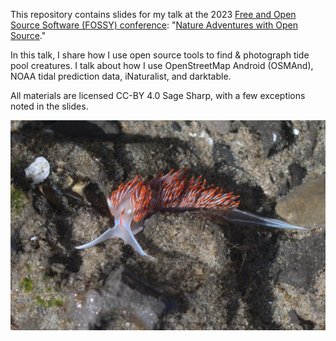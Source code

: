This repository contains slides for my talk at the 2023 [Free and Open Source Software (FOSSY) conference](https://2023.fossy.us/): "[Nature Adventures with Open Source](https://2023.fossy.us/schedule/presentation/85/)."

In this talk, I share how I use open source tools to find & photograph tide pool creatures. I talk about how I use OpenStreetMap Android (OSMAnd), NOAA tidal prediction data, iNaturalist, and darktable.

All materials are licensed CC-BY 4.0 Sage Sharp, with a few exceptions noted in the slides.

<picture>
 <img alt="Horned nudibranch" src="https://github.com/sagesharp/2023-fossy-nature-adventures-with-open-source/blob/main/photos/2022-03-horned-nudibranch-IMGP0839.jpg">
</picture>
